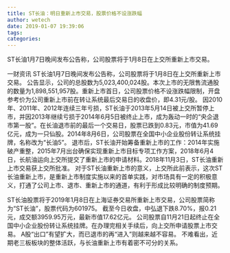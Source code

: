 ```yaml
---
title: ST长油：明日重新上市交易，股票价格不设涨跌幅
author: wetech
date: 2019-01-07 19:39:06
tags: 
categories: 
---
```

ST长油1月7日晚间发布公告称，公司股票将于1月8日在上交所重新上市交易。
<!-- more -->
一财资讯
ST长油1月7日晚间发布公告称，公司股票将于1月8日在上交所重新上市交易。
公告显示，公司的总股数为5,023,400,024股。本次上市的无限售流通股的数量为1,898,551,957股。重新上市首日，公司股票价格不设涨跌幅限制，开盘参考价为公司重新上市前在转让系统最后交易日的收盘价，即4.31元/股。
因2010年、2011年、2012年连续三年亏损，ST长油于2013年5月14日被上交所暂停上市，并因2013年继续亏损于2014年6月5日被终止上市，成为轰动一时的“央企退市第一股”。在长油退市前的最后一个交易日，股票已跌到0.83元，市值为41.69亿元，成为一只仙股。2014年8月6日，公司股票在全国中小企业股份转让系统挂牌，名称改为“长油5”。
退市后，ST长油开始筹备重新上市的工作：2014年实施破产重整，2015年7月出台确保实现重新上市目标专项工作方案，2018年6月4日，长航油运向上交所提交了重新上市的申请材料。2018年11月3日，ST长油重新上市交易获上交所批准。
对于ST长油重新上市的意义，上交所此前表示，这次ST长油重新上市，是重新上市制度实施以来的首单实践，对市场具有一定的积极意义，打通了公司上市、退市、重新上市的通道，有利于形成比较明确的制度预期。
 
 
ST长油股票将于2019年1月8日在上海证券交易所重新上市交易，公司股票简称为“ST长油”，股票代码为601975。
截至今日收盘，中弘退下跌8.70%，报0.21元，成交额3959.95万元，最新市值17.62亿元。
公司股票自11月21日起终止在全国中小企业股份转让系统挂牌。在办理完相关手续后，向上交所申请股票上市交易。
A股“出口”有望扩大，而已退市的再“进入”则越来越不容易。
不难看出，近期老三板板块的整体活跃，与长油重新上市有着密不可分的关系。
